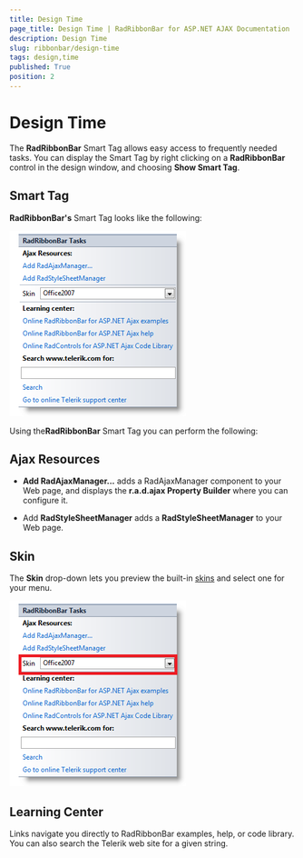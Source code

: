 ```yaml
---
title: Design Time
page_title: Design Time | RadRibbonBar for ASP.NET AJAX Documentation
description: Design Time
slug: ribbonbar/design-time
tags: design,time
published: True
position: 2
---
```


# Design Time



The **RadRibbonBar** Smart Tag allows easy access to frequently needed tasks. You can display the Smart Tag by right clicking on a **RadRibbonBar** control in the design window, and choosing **Show Smart Tag**.

## Smart Tag

**RadRibbonBar's** Smart Tag looks like the following:

![RibbonBar Smart Tag](images/ribbonbar_smarttag.png)

Using the**RadRibbonBar** Smart Tag you can perform the following:

## Ajax Resources

* **Add RadAjaxManager...** adds a RadAjaxManager component to your Web page, and displays the **r.a.d.ajax Property Builder** where you can configure it.

* Add **RadStyleSheetManager** adds a **RadStyleSheetManager** to your Web page.

## Skin

The **Skin** drop-down lets you preview the built-in [skins](F027C770-AAB1-4942-8908-0E448B952734) and select one for your menu.

![RibbonBar Skins](images/ribbonbar_skins.png)

## Learning Center

Links navigate you directly to RadRibbonBar examples, help, or code library. You can also search the Telerik web site for a given string.
